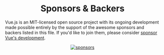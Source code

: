 <h1 align="center">Sponsors &amp; Backers</h1>

Vue.js is an MIT-licensed open source project with its ongoing development made possible entirely by the support of the awesome sponsors and backers listed in this file. If you'd like to join them, please consider [ sponsor Vue's development](https://vuejs.org/sponsor/).

<p align="center">
  <a target="_blank" href="https://sponsors.vuejs.org/backers.svg">
    <img alt="sponsors" src="https://sponsors.vuejs.org/backers.svg">
  </a>
</p>
